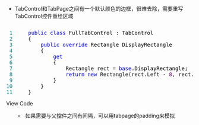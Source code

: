 <ul>
<li>TabControl和TabPage之间有一个默认颜色的边框，很难去除，需要重写TabControl控件重绘区域</li>
</ul>
<div class="cnblogs_code" onclick="cnblogs_code_show('7370c536-1b4c-4bdc-9953-3f85cf19d1d0')"><img id="code_img_closed_7370c536-1b4c-4bdc-9953-3f85cf19d1d0" class="code_img_closed" src="http://images.cnblogs.com/OutliningIndicators/ContractedBlock.gif" alt="" /><img id="code_img_opened_7370c536-1b4c-4bdc-9953-3f85cf19d1d0" class="code_img_opened" style="display: none;" onclick="cnblogs_code_hide('7370c536-1b4c-4bdc-9953-3f85cf19d1d0',event)" src="http://images.cnblogs.com/OutliningIndicators/ExpandedBlockStart.gif" alt="" />
<div id="cnblogs_code_open_7370c536-1b4c-4bdc-9953-3f85cf19d1d0" class="cnblogs_code_hide">
<pre><span style="color: #008080;"> 1</span>     <span style="color: #0000ff;">public</span> <span style="color: #0000ff;">class</span><span style="color: #000000;"> FullTabControl : TabControl
</span><span style="color: #008080;"> 2</span> <span style="color: #000000;">    {
</span><span style="color: #008080;"> 3</span>         <span style="color: #0000ff;">public</span> <span style="color: #0000ff;">override</span><span style="color: #000000;"> Rectangle DisplayRectangle
</span><span style="color: #008080;"> 4</span> <span style="color: #000000;">        {
</span><span style="color: #008080;"> 5</span>             <span style="color: #0000ff;">get</span>
<span style="color: #008080;"> 6</span> <span style="color: #000000;">            {
</span><span style="color: #008080;"> 7</span>                 Rectangle rect = <span style="color: #0000ff;">base</span><span style="color: #000000;">.DisplayRectangle;
</span><span style="color: #008080;"> 8</span>                 <span style="color: #0000ff;">return</span> <span style="color: #0000ff;">new</span> Rectangle(rect.Left - <span style="color: #800080;">8</span>, rect.Top - <span style="color: #800080;">8</span>, rect.Width + <span style="color: #800080;">16</span>, rect.Height + <span style="color: #800080;">16</span><span style="color: #000000;">);
</span><span style="color: #008080;"> 9</span> <span style="color: #000000;">            }
</span><span style="color: #008080;">10</span> <span style="color: #000000;">        }
</span><span style="color: #008080;">11</span>     }</pre>
</div>
<span class="cnblogs_code_collapse">View Code</span></div>
<ul>
<li style="list-style-type: none;">
<ul>
<li>&nbsp;如果需要与父控件之间有间隔，可以用tabpage的padding来模拟</li>
</ul>
</li>
</ul>